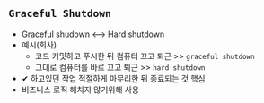 ## `Graceful Shutdown`
- Graceful shudown <--> Hard shutdown
- 예시(회사) 
  - 코드 커밋하고 푸시한 뒤 컴퓨터 끄고 퇴근 >> `graceful shutdown`
  - 그대로 컴퓨터를 바로 끄고 퇴근 >> `hard shutdown`
- ✔ 하고있던 작업 적절하게 마무리한 뒤 종료되는 것 핵심
- 비즈니스 로직 해치지 않기위해 사용

